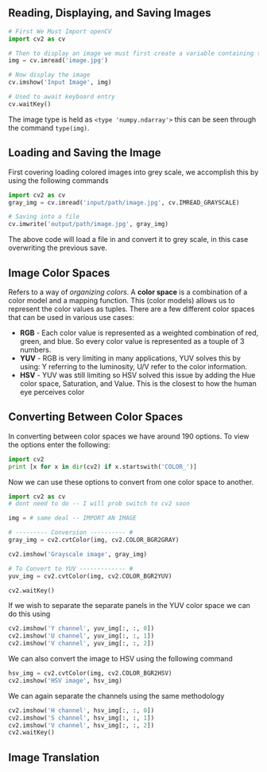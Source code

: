 ## Reading, Displaying, and Saving Images

```py
# First We Must Import openCV
import cv2 as cv

# Then to display an image we must first create a variable containing the image
img = cv.imread('image.jpg')

# Now display the image
cv.imshow('Input Image', img)

# Used to await keyboard entry
cv.waitKey()
```

The image type is held as `<type 'numpy.ndarray'>` this can be seen through the command `type(img)`. 

## Loading and Saving the Image
First covering loading colored images into grey scale, we accomplish this by using the following commands

```py
import cv2 as cv
gray_img = cv.imread('input/path/image.jpg', cv.IMREAD_GRAYSCALE) 

# Saving into a file
cv.imwrite('output/path/image.jpg', gray_img)
```

The above code will load a file in and convert it to grey scale, in this case overwriting the previous save.

## Image Color Spaces
Refers to a way of _organizing colors_. A <b>color space</b> is a combination of a color model and a mapping function. This (color models) allows us to represent the color values as tuples. There are a few different color spaces that can be used in various use cases:

- <b>RGB</b> - Each color value is represented as a weighted combination of red, green, and blue. So every color value is represented as a touple of 3 numbers. 
- <b>YUV</b> - RGB is very limiting in many applications, YUV solves this by using: Y referring to the luminosity, U/V refer to the color information. 
- <b>HSV</b> - YUV was still limiting so HSV solved this issue by adding the Hue color space, Saturation, and Value. This is the closest to how the human eye perceives color

## Converting Between Color Spaces
In converting between color spaces we have around 190 options. To view the options enter the following: 

```py
import cv2
print [x for x in dir(cv2) if x.startswith('COLOR_')]
```

Now we can use these options to convert from one color space to another. 

```py
import cv2 as cv 
# dont need to do -- I will prob switch to cv2 soon

img = # same deal -- IMPORT AN IMAGE

# --------- Conversion ---------- #
gray_img = cv2.cvtColor(img, cv2.COLOR_BGR2GRAY)

cv2.imshow('Grayscale image', gray_img)

# To Convert to YUV ------------- # 
yuv_img = cv2.cvtColor(img, cv2.COLOR_BGR2YUV)

cv2.waitKey() 
```

If we wish to separate the separate panels in the YUV color space we can do this using

```py
cv2.imshow('Y channel', yuv_img[:, :, 0])
cv2.imshow('U channel', yuv_img[:, :, 1])
cv2.imshow('V channel', yuv_img[:, :, 2])
```

We can also convert the image to HSV using the following command

```py 
hsv_img = cv2.cvtColor(img, cv2.COLOR_BGR2HSV)
cv2.imshow('HSV image', hsv_img)
```

We can again separate the channels using the same methodology

```py
cv2.imshow('H channel', hsv_img[:, :, 0])
cv2.imshow('S channel', hsv_img[:, :, 1])
cv2.imshow('V channel', hsv_img[:, :, 2])
cv2.waitKey()
```

## Image Translation